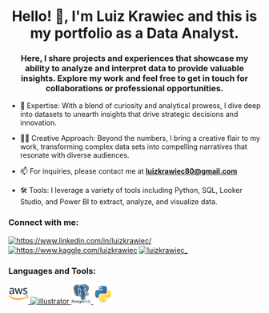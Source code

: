 <h1 align="center">Hello!  👋, I'm Luiz Krawiec and this is my portfolio as a Data Analyst.</h1>
<h3 align="center">Here, I share projects and experiences that showcase my ability to analyze and interpret data to provide valuable insights. Explore my work and feel free to get in touch for collaborations or professional opportunities.</h3>

- 🌱 Expertise: With a blend of curiosity and analytical prowess, I dive deep into datasets to unearth insights that drive strategic decisions and innovation.

- 👨‍💻 Creative Approach: Beyond the numbers, I bring a creative flair to my work, transforming complex data sets into compelling narratives that resonate with diverse audiences.
  
- 📫 For inquiries, please contact me at **luizkrawiec80@gmail.com**
  
- 🛠️ Tools: I leverage a variety of tools including Python, SQL, Looker Studio, and Power BI to extract, analyze, and visualize data.

<h3 align="left">Connect with me:</h3>
<p align="left">
<a href="https://linkedin.com/in/https://www.linkedin.com/in/luizkrawiec/" target="blank"><img align="center" src="https://raw.githubusercontent.com/rahuldkjain/github-profile-readme-generator/master/src/images/icons/Social/linked-in-alt.svg" alt="https://www.linkedin.com/in/luizkrawiec/" height="30" width="40" /></a>
<a href="https://kaggle.com/https://www.kaggle.com/luizkrawiec" target="blank"><img align="center" src="https://raw.githubusercontent.com/rahuldkjain/github-profile-readme-generator/master/src/images/icons/Social/kaggle.svg" alt="https://www.kaggle.com/luizkrawiec" height="30" width="40" /></a>
<a href="https://instagram.com/luizkrawiec_" target="blank"><img align="center" src="https://raw.githubusercontent.com/rahuldkjain/github-profile-readme-generator/master/src/images/icons/Social/instagram.svg" alt="luizkrawiec_" height="30" width="40" /></a>
</p>

<h3 align="left">Languages and Tools:</h3>
<p align="left"> <a href="https://aws.amazon.com" target="_blank" rel="noreferrer"> <img src="https://raw.githubusercontent.com/devicons/devicon/master/icons/amazonwebservices/amazonwebservices-original-wordmark.svg" alt="aws" width="40" height="40"/> </a> <a href="https://www.adobe.com/in/products/illustrator.html" target="_blank" rel="noreferrer"> <img src="https://www.vectorlogo.zone/logos/adobe_illustrator/adobe_illustrator-icon.svg" alt="illustrator" width="40" height="40"/> </a> <a href="https://www.postgresql.org" target="_blank" rel="noreferrer"> <img src="https://raw.githubusercontent.com/devicons/devicon/master/icons/postgresql/postgresql-original-wordmark.svg" alt="postgresql" width="40" height="40"/> </a> <a href="https://www.python.org" target="_blank" rel="noreferrer"> <img src="https://raw.githubusercontent.com/devicons/devicon/master/icons/python/python-original.svg" alt="python" width="40" height="40"/> </a> </p>



<!--

### Hi there 👋
**luizkrawiec/luizkrawiec** is a ✨ _special_ ✨ repository because its `README.md` (this file) appears on your GitHub profile.

Here are some ideas to get you started:

- 🔭 I’m currently working on ...
- 🌱 I’m currently learning ...
- 👯 I’m looking to collaborate on ...
- 🤔 I’m looking for help with ...
- 💬 Ask me about ...
- 📫 How to reach me: ...
- 😄 Pronouns: ...
- ⚡ Fun fact: ...
-->

